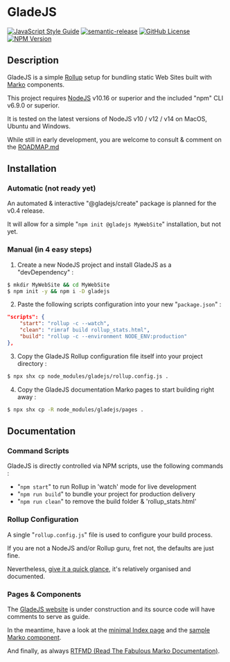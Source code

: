 # GladeJS

[![JavaScript Style Guide](https://img.shields.io/badge/code_style-standard-brightgreen.svg)](https://standardjs.com)
[![semantic-release](https://img.shields.io/badge/%20%20%F0%9F%93%A6%F0%9F%9A%80-semantic--release-e10079.svg)](https://github.com/semantic-release/semantic-release)
[![GitHub License](https://img.shields.io/github/license/gladejs/gladejs)](./LICENSE)
[![NPM Version](https://img.shields.io/npm/v/gladejs)](https://www.npmjs.com/package/gladejs)

## Description
GladeJS is a simple [Rollup](https://rollupjs.org/) setup for bundling static Web Sites built with [Marko](https://markojs.com/) components.

This project requires [NodeJS](https://nodejs.org/) v10.16 or superior and the included "npm" CLI v6.9.0 or superior.

It is tested on the latest versions of NodeJS v10 / v12 / v14 on MacOS, Ubuntu and Windows.

While still in early development, you are welcome to consult & comment on the [ROADMAP.md](https://gist.github.com/gladejs/e7d680794bcead43e7f1e7d86ab21729)

## Installation

### Automatic (not ready yet)
An automated & interactive "@gladejs/create" package is planned for the v0.4 release.

It will allow for a simple "`npm init @gladejs MyWebSite`" installation, but not yet.

### Manual (in 4 easy steps)

1. Create a new NodeJS project and install GladeJS as a "devDependency" :
```bash
$ mkdir MyWebSite && cd MyWebSite
$ npm init -y && npm i -D gladejs
```

2. Paste the following scripts configuration into your new "`package.json`" :
```json
"scripts": {
    "start": "rollup -c --watch",
    "clean": "rimraf build rollup_stats.html",
    "build": "rollup -c --environment NODE_ENV:production"
},
```

3. Copy the GladeJS Rollup configuration file itself into your project directory :
```bash
$ npx shx cp node_modules/gladejs/rollup.config.js .
```

4. Copy the GladeJS documentation Marko pages to start building right away :
```bash
$ npx shx cp -R node_modules/gladejs/pages .
```

## Documentation

### Command Scripts
GladeJS is directly controlled via NPM scripts, use the following commands :

 - "`npm start`" to run Rollup in 'watch' mode for live development
 - "`npm run build`" to bundle your project for production delivery
 - "`npm run clean`" to remove the build folder & 'rollup_stats.html'

### Rollup Configuration
A single "`rollup.config.js`" file is used to configure your build process.

If you are not a NodeJS and/or Rollup guru, fret not, the defaults are just fine.

Nevertheless, [give it a quick glance](./rollup.config.js), it's relatively organised and documented.

### Pages & Components
The [GladeJS website](https://gladejs.com/) is under construction and its source code will have comments to serve as guide.

In the meantime, have a look  at the [minimal Index page](./pages/index.marko) and the [sample Marko component](./pages/components/counter.marko).

And finally, as always [RTFMD (Read The Fabulous Marko Documentation)](https://markojs.com/docs/getting-started/).
